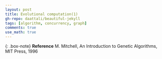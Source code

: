 ```yaml
---
layout: post
title: Evolutional computation(1)
gh-repo: daattali/beautiful-jekyll
tags: [algorithm, concurrency, graph]
comments: true
use_math: true
---
```




{: .box-note}
**Reference** M. Mitchell, An Introduction to Genetic Algorithms, MIT Press, 1996
